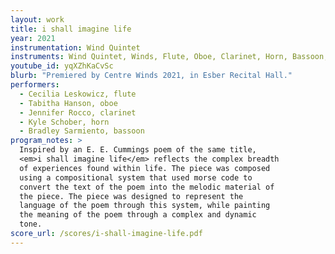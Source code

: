 ```yaml
---
layout: work
title: i shall imagine life
year: 2021
instrumentation: Wind Quintet
instruments: Wind Quintet, Winds, Flute, Oboe, Clarinet, Horn, Bassoon, Chamber Ensemble
youtube_id: yqXZhKaCvSc
blurb: "Premiered by Centre Winds 2021, in Esber Recital Hall."
performers:
  - Cecilia Leskowicz, flute
  - Tabitha Hanson, oboe
  - Jennifer Rocco, clarinet
  - Kyle Schober, horn
  - Bradley Sarmiento, bassoon
program_notes: >
  Inspired by an E. E. Cummings poem of the same title,
  <em>i shall imagine life</em> reflects the complex breadth
  of experiences found within life. The piece was composed
  using a compositional system that used morse code to
  convert the text of the poem into the melodic material of
  the piece. The piece was designed to represent the
  language of the poem through this system, while painting
  the meaning of the poem through a complex and dynamic
  tone.
score_url: /scores/i-shall-imagine-life.pdf
---
```

